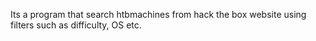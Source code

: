 Its a program that search htbmachines from hack the box website using filters such as difficulty, OS etc.

